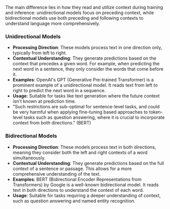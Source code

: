 The main difference lies in how they read and utilize context during training and inference: unidirectional models focus on preceding context, while bidirectional models use both preceding and following contexts to understand language more comprehensively.
### Unidirectional Models

- **Processing Direction**: These models process text in one direction only, typically from left to right.
- **Contextual Understanding**: They generate predictions based on the context that precedes a given word. For example, when predicting the next word in a sentence, they only consider the words that come before it.
- **Examples**: OpenAI's GPT (Generative Pre-trained Transformer) is a prominent example of a unidirectional model. It reads text from left to right to predict the next word in a sequence.
- **Usage**: Suitable for tasks like text generation where the future context isn't known at prediction time.
- "Such restrictions are sub-optimal for sentence-level tasks, and could be very harmful when applying fine-tuning based approaches to token-level tasks such as question answering, where it is crucial to incorporate context from both directions." (BERT)

### Bidirectional Models

- **Processing Direction**: These models process text in both directions, meaning they consider both the left and right contexts of a word simultaneously.
- **Contextual Understanding**: They generate predictions based on the full context of a sentence or passage. This allows for a more comprehensive understanding of the text.
- **Examples**: BERT (Bidirectional Encoder Representations from Transformers) by Google is a well-known bidirectional model. It reads text in both directions to understand the context of each word.
- **Usage**: Suitable for tasks requiring a deeper understanding of context, such as question answering and named entity recognition.